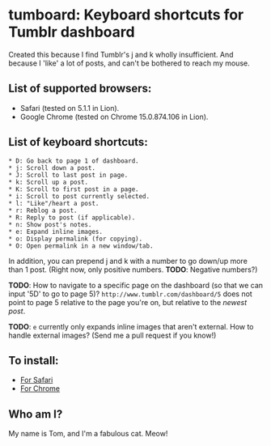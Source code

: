 tumboard: Keyboard shortcuts for Tumblr dashboard
=================================================
Created this because I find Tumblr's j and k wholly insufficient. And because I
'like' a lot of posts, and can't be bothered to reach my mouse.

List of supported browsers:
---------------------------
 * Safari (tested on 5.1.1 in Lion).
 * Google Chrome (tested on Chrome 15.0.874.106 in Lion).

List of keyboard shortcuts:
---------------------------

    * D: Go back to page 1 of dashboard. 
    * j: Scroll down a post.
    * J: Scroll to last post in page.
    * k: Scroll up a post.
    * K: Scroll to first post in a page.
    * i: Scroll to post currently selected.
    * l: "Like"/heart a post.
    * r: Reblog a post.
    * R: Reply to post (if applicable).
    * n: Show post's notes.
    * e: Expand inline images.
    * o: Display permalink (for copying).
    * O: Open permalink in a new window/tab.

In addition, you can prepend j and k with a number to go down/up more than 1
post. (Right now, only positive numbers. __TODO__: Negative numbers?)

__TODO__: How to navigate to a specific page on the dashboard (so that we can
input '5D' to go to page 5)? `http://www.tumblr.com/dashboard/5` does not point
to page 5 relative to the page you're on, but relative to the _newest post_.

__TODO__: `e` currently only expands inline images that aren't external. How to
handle external images? (Send me a pull request if you know!)

To install:
-----------
* [For Safari](https://github.com/downloads/precocity/tumboard/tumboard.safariextz)
* [For Chrome](https://github.com/downloads/precocity/tumboard/tumboard.crx)

Who am I?
---------
My name is Tom, and I'm a fabulous cat. Meow!
